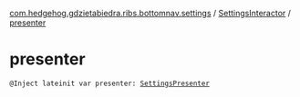 [com.hedgehog.gdzietabiedra.ribs.bottomnav.settings](../index.md) / [SettingsInteractor](index.md) / [presenter](./presenter.md)

# presenter

`@Inject lateinit var presenter: `[`SettingsPresenter`](-settings-presenter/index.md)
